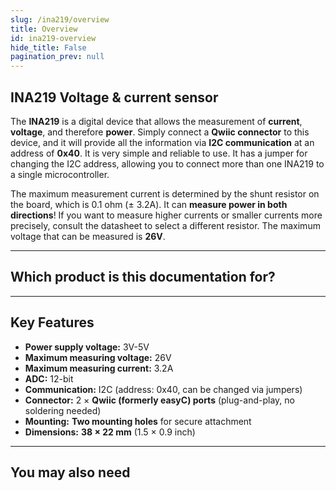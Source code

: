 ```yaml
---
slug: /ina219/overview
title: Overview
id: ina219-overview 
hide_title: False
pagination_prev: null
---
```


## INA219 Voltage & current sensor

The **INA219** is a digital device that allows the measurement of **current**, **voltage**, and therefore **power**. Simply connect a **Qwiic connector** to this device, and it will provide all the information via **I2C communication** at an address of **0x40**. It is very simple and reliable to use. It has a jumper for changing the I2C address, allowing you to connect more than one INA219 to a single microcontroller.

The maximum measurement current is determined by the shunt resistor on the board, which is 0.1 ohm (± 3.2A). It can **measure power in both directions**! If you want to measure higher currents or smaller currents more precisely, consult the datasheet to select a different resistor. The maximum voltage that can be measured is **26V**.

<CenteredImage src="/img/ina219/333066.jpg" alt="INA219 Voltage & current sensor" caption="INA219 Voltage & current sensor" />

---

## Which product is this documentation for?

<QuickLink 
  title="INA219 Voltage & current sensor" 
  description="333066"
  url="https://soldered.com/product/voltage-current-sensor-ina219-breakout/"
  image="/img/ina219/333066.jpg" 
/>

---

## Key Features

- **Power supply voltage:** 3V-5V  
- **Maximum measuring voltage:** 26V
- **Maximum measuring current:** 3.2A  
- **ADC:** 12-bit
- **Communication:** I2C (address: 0x40, can be changed via jumpers)  
- **Connector:** 2 × **Qwiic (formerly easyC) ports** (plug-and-play, no soldering needed)  
- **Mounting:** **Two mounting holes** for secure attachment  
- **Dimensions:** **38 × 22 mm** (1.5 × 0.9 inch)  

---

## You may also need

<QuickLink 
  title="Qwiic cable" 
  description="Qwiic (formerly easyC) compatible cables with connectors on both ends, available in various lengths."
  url="https://soldered.com/product/easyc-cable/"
  image="/img/333311.webp" 
/>